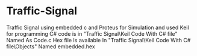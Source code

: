 # Traffic-Signal
Traffic Signal using embedded c and Proteus for Simulation and used Keil for programming 
C# code is in  "Traffic Signal\Keil Code With C# file" Named As Code.c
Hex file Is available In "Traffic Signal\Keil Code With C# file\Objects" Named embedded.hex

